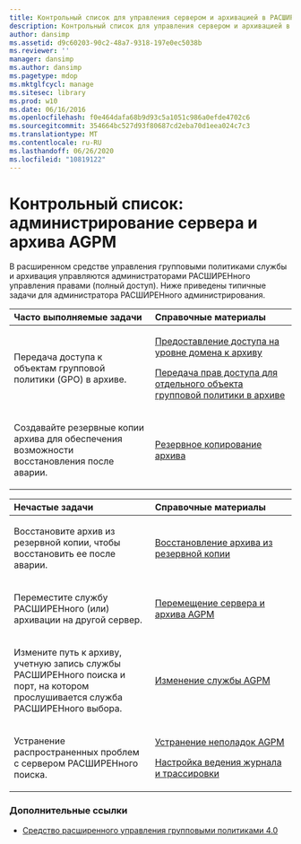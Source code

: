 ```yaml
---
title: Контрольный список для управления сервером и архивацией в РАСШИРЕНном
description: Контрольный список для управления сервером и архивацией в РАСШИРЕНном
author: dansimp
ms.assetid: d9c60203-90c2-48a7-9318-197e0ec5038b
ms.reviewer: ''
manager: dansimp
ms.author: dansimp
ms.pagetype: mdop
ms.mktglfcycl: manage
ms.sitesec: library
ms.prod: w10
ms.date: 06/16/2016
ms.openlocfilehash: f0e464dafa68b9d93c5a1051c986a0efde4702c6
ms.sourcegitcommit: 354664bc527d93f80687cd2eba70d1eea024c7c3
ms.translationtype: MT
ms.contentlocale: ru-RU
ms.lasthandoff: 06/26/2020
ms.locfileid: "10819122"
---
```

# Контрольный список: администрирование сервера и архива AGPM


В расширенном средстве управления групповыми политиками службы и архивация управляются администраторами РАСШИРЕНного управления правами (полный доступ). Ниже приведены типичные задачи для администратора РАСШИРЕНного администрирования.

<table>
<colgroup>
<col width="50%" />
<col width="50%" />
</colgroup>
<thead>
<tr class="header">
<th align="left">Часто выполняемые задачи</th>
<th align="left">Справочные материалы</th>
</tr>
</thead>
<tbody>
<tr class="odd">
<td align="left"><p>Передача доступа к объектам групповой политики (GPO) в архиве.</p></td>
<td align="left"><p><a href="delegate-domain-level-access-to-the-archive-agpm40.md" data-raw-source="[Delegate Domain-Level Access to the Archive](delegate-domain-level-access-to-the-archive-agpm40.md)">Предоставление доступа на уровне домена к архиву</a></p>
<p><a href="delegate-access-to-an-individual-gpo-in-the-archive-agpm40.md" data-raw-source="[Delegate Access to an Individual GPO in the Archive](delegate-access-to-an-individual-gpo-in-the-archive-agpm40.md)">Передача прав доступа для отдельного объекта групповой политики в архиве</a></p></td>
</tr>
<tr class="even">
<td align="left"><p>Создавайте резервные копии архива для обеспечения возможности восстановления после аварии.</p></td>
<td align="left"><p><a href="back-up-the-archive-agpm40.md" data-raw-source="[Back Up the Archive](back-up-the-archive-agpm40.md)">Резервное копирование архива</a></p></td>
</tr>
</tbody>
</table>

 

<table>
<colgroup>
<col width="50%" />
<col width="50%" />
</colgroup>
<thead>
<tr class="header">
<th align="left">Нечастые задачи</th>
<th align="left">Справочные материалы</th>
</tr>
</thead>
<tbody>
<tr class="odd">
<td align="left"><p>Восстановите архив из резервной копии, чтобы восстановить ее после аварии.</p></td>
<td align="left"><p><a href="restore-the-archive-from-a-backup-agpm40.md" data-raw-source="[Restore the Archive from a Backup](restore-the-archive-from-a-backup-agpm40.md)">Восстановление архива из резервной копии</a></p></td>
</tr>
<tr class="even">
<td align="left"><p>Переместите службу РАСШИРЕНного (или) архивации на другой сервер.</p></td>
<td align="left"><p><a href="move-the-agpm-server-and-the-archive-agpm40.md" data-raw-source="[Move the AGPM Server and the Archive](move-the-agpm-server-and-the-archive-agpm40.md)">Перемещение сервера и архива AGPM</a></p></td>
</tr>
<tr class="odd">
<td align="left"><p>Измените путь к архиву, учетную запись службы РАСШИРЕНного поиска и порт, на котором прослушивается служба РАСШИРЕНного выбора.</p></td>
<td align="left"><p><a href="modify-the-agpm-service-agpm40.md" data-raw-source="[Modify the AGPM Service](modify-the-agpm-service-agpm40.md)">Изменение службы AGPM</a></p></td>
</tr>
<tr class="even">
<td align="left"><p>Устранение распространенных проблем с сервером РАСШИРЕНного поиска.</p></td>
<td align="left"><p><a href="troubleshooting-agpm-agpm40.md" data-raw-source="[Troubleshooting AGPM](troubleshooting-agpm-agpm40.md)">Устранение неполадок AGPM</a></p>
<p><a href="configure-logging-and-tracing-agpm40.md" data-raw-source="[Configure Logging and Tracing](configure-logging-and-tracing-agpm40.md)">Настройка ведения журнала и трассировки</a></p></td>
</tr>
</tbody>
</table>

 

### Дополнительные ссылки

-   [Средство расширенного управления групповыми политиками 4.0](advanced-group-policy-management-40.md)

 

 





